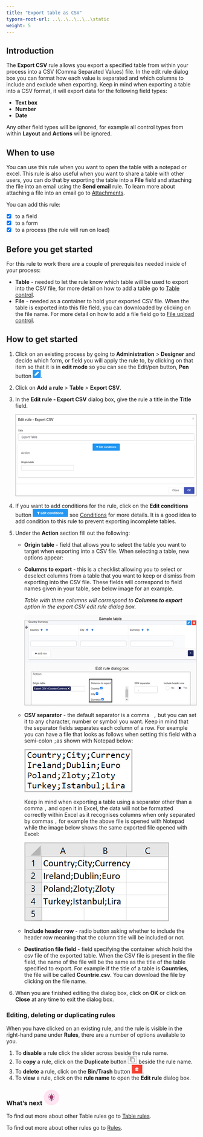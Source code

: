 ```yaml
---
title: "Export table as CSV"
typora-root-url: ..\..\..\..\..\static
weight: 5
---
```


## Introduction

The **Export CSV** rule allows you export a specified table from within your process into a CSV (Comma Separated Values) file. In the edit rule dialog box you can format how each value is separated and which columns to include and exclude when exporting. Keep in mind when exporting a table into a CSV format, it will export data for the following field types:

- **Text box**
- **Number**
- **Date**

Any other field types will be ignored, for example all control types from within **Layout** and **Actions** will be ignored.

## When to use 

You can use this rule when you want to open the table with a notepad or excel. This rule is also useful when you want to share a table with other users, you can do that by exporting the table into a **File** field and attaching the file into an email using the **Send email** rule. To learn more about attaching a file into an email go to [Attachments](/docs/platform/rules/communications/send-email/#attachments).

You can add this rule:

- [x] to a field
- [x] to a form 
- [x] to a process (the rule will run on load)

## Before you get started

For this rule to work there are a couple of prerequisites needed inside of your process:

- **Table** - needed to let the rule know which table will be used to export into the CSV file, for more detail on how to add a table go to [Table control](/docs/platform/controls/input/table/).
- **File** - needed as a container to hold your exported CSV file. When the table is exported into this file field, you can downloaded by clicking on the file name.  For more detail on how to add a file field go to [File upload control](/docs/platform/controls/input/file-upload/).

## How to get started

1. Click on an existing process by going to **Administration** > **Designer** and decide which form, or field you will apply the rule to, by clicking on that item so that it is in **edit mode** so you can see the Edit/pen button, **Pen** button ![Pen button](/images/penicon.png).

2. Click on **Add a rule** > **Table** > **Export CSV**.

3. In the **Edit rule - Export CSV** dialog box, give the rule a title in the **Title** field.

   ![Edit rule - Export CSV](/images/export-csv-edit-rule.jpg)

4. If you want to add conditions for the rule, click on the **Edit conditions** button ![Edit conditions button](/images/editconditions.png) see [Conditions](/docs/platform/rules/general/add-conditions/) for more details. It is a good idea to add condition to this rule to prevent exporting incomplete tables.

5. Under the **Action** section fill out the following:

   - **Origin table** - field that allows you to select the table you want to target when exporting into a CSV file. When selecting a table, new options appear:

   - **Columns to export** - this is a checklist allowing you to select or deselect columns from a table that you want to keep or dismiss from exporting into the CSV file. These fields will correspond to field names given in your table, see below image for an example.

     *Table with three columns will correspond to **Columns to export** option in the export CSV edit rule dialog box.* 

     ![Export to export checklist](/images/export-csv-columns.jpg)

   - **CSV separator** - the default separator is a comma ` ,` but you can set it to any character, number or symbol you want. Keep in mind that the separator fields separates each column of a row. For example you can have a file that looks as follows when setting this field with a semi-colon `;`as shown with Notepad below:

     ![Semicolon separated csv file](/images/export-csv-semicolon.jpg)

     Keep in mind when exporting a table using a separator other than a comma `,` and open it in Excel, the data will not be formatted correctly within Excel as it recognises columns when only separated by commas `,` for example the above file is opened with Notepad while the image below shows the same exported file opened with Excel:

     ![Semicolon separated csv file](/images/export-csv-semicolon-excel.jpg)

   - **Include header row** - radio button asking whether to include the header row meaning that the column title will be included or not.

   - **Destination file field** - field specifying the container which hold the csv file of the exported table. When the CSV file is present in the file field, the name of the file will be the same as the title of the table specified to export. For example if the title of a table is **Countries**, the file will be called **Countrie.csv**. You can download the file by clicking on the file name.

6. When you are finished editing the dialog box, click on **OK** or click on **Close** at any time to exit the dialog box.


### Editing, deleting or duplicating rules

When you have clicked on an existing rule, and the rule is visible in the right-hand pane under **Rules**, there are a number of options available to you.

1. To **disable** a rule click the slider across beside the rule name.
2. To **copy** a rule, click on the **Duplicate** button ![Duplicate button](/images/duplicate-button.jpg) beside the rule name.
3. To **delete** a rule, click on the **Bin/Trash** button ![Bin/Trash button](/images/bin.png).
4. To **view** a rule, click on the **rule name** to open the **Edit rule** dialog box.

### What’s next ![Idea icon](/images/18.png)

To find out more about other Table rules go to [Table rules](/docs/platform/rules/tables/).

To find out more about other rules go to [Rules](/docs/platform/rules/).
